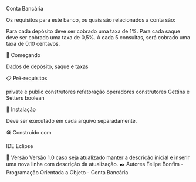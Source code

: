 Conta Bancária

Os requisitos para este banco, os quais são relacionados a conta são:

Para cada depósito deve ser cobrado uma taxa de 1%.
Para cada saque deve ser cobrado uma taxa de 0,5%.
A cada 5 consultas, será cobrado uma taxa de 0,10 centavos.

🚀 Começando

Dados de depósito, saque e taxas

📋 Pré-requisitos

private e public construtores refatoração operadores construtores Gettins e Setters boolean

🔧 Instalação

Deve ser executado em cada arquivo separadamente.

🛠️ Construído com

IDE Eclipse

📌 Versão Versão 1.0 caso seja atualizado manter a descrição inicial e inserir uma nova linha com descrição da atualização. ✒️ Autores Felipe Bonfim - Programação Orientada a Objeto - Conta Bancária
